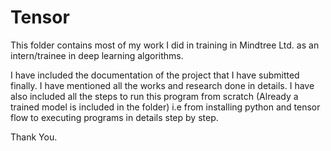 # Tensor
This folder contains most of my work I did in training in Mindtree Ltd. as an intern/trainee in deep learning algorithms.


I have included the documentation of the project that I have submitted finally. 
I have mentioned all the works and research done in details.
I have also included all the steps to run this program from scratch (Already a trained model is included in the folder) i.e from installing
python and tensor flow to executing programs in details step by step.

Thank You.
